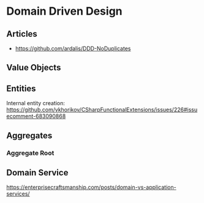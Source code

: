 # Domain Driven Design

## Articles

- https://github.com/ardalis/DDD-NoDuplicates

## Value Objects


## Entities

Internal entity creation: https://github.com/vkhorikov/CSharpFunctionalExtensions/issues/226#issuecomment-683090868


## Aggregates

### Aggregate Root


## Domain Service
https://enterprisecraftsmanship.com/posts/domain-vs-application-services/
